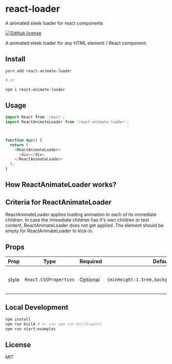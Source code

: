 # react-loader
A animated sleek loader for react components

[![GitHub license](https://img.shields.io/github/license/vasanthonline/battleship?logo=MIT)](https://github.com/vasanthonline/react-loader/blob/main/LICENSE)

A animated sleek loader for any HTML element / React component.


## Install

```bash
yarn add react-animate-loader

# or

npm i react-animate-loader
```

## Usage

```javascript
import React from 'react';
import ReactAnimateLoader from 'react-animate-loader';



function App() {
  return (
    <ReactAnimateLoader>
      <div></div>
    </ReactAnimateLoader>
  );
}
```

## How ReactAnimateLoader works?



## Criteria for ReactAnimateLoader

ReactAnimateLoader applies loading animation to each of its immediate children. 
In case the immediate children has it's own children or text content, ReactAnimateLoader does not get applied. The element should be empty for ReactAnimateLoader to kick-in.

## Props

| Prop                      | Type            | Required             |  Default                        | Description                                                                                                                                                                                                                                                                                                                                                                                                      |
| ------------------------- | --------------- | --------------- | ------------------------------ | ---------------------------------------------------------------------------------------------------------------------------------------------------------------------------------------------------------------------------------------------------------------------------------------------------------------------------------------------------------------------------------------------------------------- |
| style                     | `React.CSSProperties`        | Optional         |   `{minHeight:1.5rem,backgroundColor:#e2e2e2}`                           | Custom CSS styling for children of ReactAnimateLoader component.                                                                                                                                                                                                                                                                                                                                                                                       |



## Local Development

```bash
npm install
npm run build # or use npm run build:watch
npm run start:examples
```

## License

MIT
